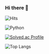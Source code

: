 ### Hi there 👋
![Hits](https://hits.seeyoufarm.com/api/count/incr/badge.svg?url=https%3A%2F%2Fgithub.com%2FGomjong&count_bg=%23C741AE&title_bg=%23F3BABA&icon=&icon_color=%23E7E7E7&title=hits&edge_flat=false)

![Python](https://img.shields.io/badge/Python-3776AB.svg?&style=for-the-badge&logo=Python&logoColor=white)

[![Solved.ac Profile](http://mazassumnida.wtf/api/v2/generate_badge?boj=gomjong)](https://solved.ac/gomjong/)

![Top Langs](https://github-readme-stats.vercel.app/api/top-langs/?username=Gomjong&layout=compact&theme=dark)

<!--
**Gomjong/Gomjong** is a ✨ _special_ ✨ repository because its `README.md` (this file) appears on your GitHub profile.

Here are some ideas to get you started:

- 🔭 I’m currently working on ...
- 🌱 I’m currently learning ...
- 👯 I’m looking to collaborate on ...
- 🤔 I’m looking for help with ...
- 💬 Ask me about ...
- 📫 How to reach me: ...
- 😄 Pronouns: ...
- ⚡ Fun fact: ...
-->

